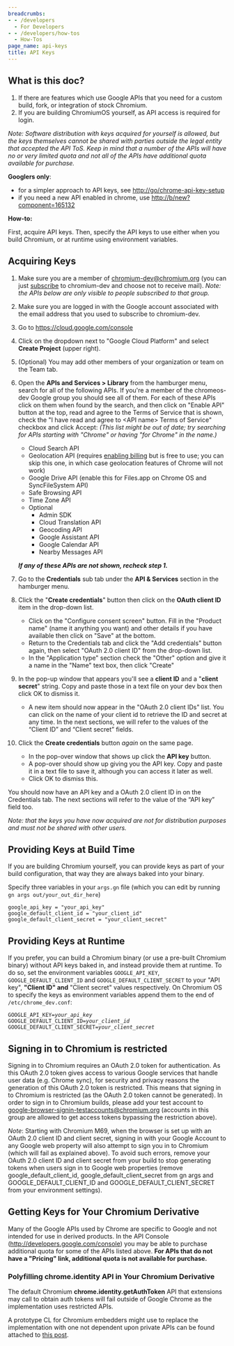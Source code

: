```yaml
---
breadcrumbs:
- - /developers
  - For Developers
- - /developers/how-tos
  - How-Tos
page_name: api-keys
title: API Keys
---
```


## What is this doc?

1.  If there are features which use Google APIs that you need for a
            custom build, fork, or integration of stock Chromium.
2.  If you are building ChromiumOS yourself, as API access is required
            for login.

*Note: Software distribution with keys acquired for yourself is allowed, but the
keys themselves cannot be shared with parties outside the legal entity that
accepted the API ToS. Keep in mind that a number of the APIs will have no or
very limited quota and not all of the APIs have additional quota available for
purchase.*

**Googlers only**:

*   for a simpler approach to API keys, see
            <http://go/chrome-api-key-setup>
*   if you need a new API enabled in chrome, use
            <http://b/new?component=165132>

**How-to:**

First, acquire API keys. Then, specify the API keys to use either when you build
Chromium, or at runtime using environment variables.

## Acquiring Keys

1.  Make sure you are a member of
    [chromium-dev@chromium.org](https://groups.google.com/a/chromium.org/forum/)
    (you can just [subscribe](https://groups.google.com/a/chromium.org/forum/) to
    chromium-dev and choose not to receive mail). *Note: the APIs below
    are only visible to people subscribed to that group.*
2.  Make sure you are logged in with the Google account associated with
    the email address that you used to subscribe to chromium-dev.
3.  Go to <https://cloud.google.com/console>
4.  Click on the dropdown next to "Google Cloud Platform" and select
    **Create Project** (upper right).
5.  (Optional) You may add other members of your organization or team on
    the Team tab.
6.  Open the **APIs and Services &gt; Library** from the hamburger menu,
    search for all of the following APIs. If you're a member of the
    chromeos-dev Google group you should see all of them. For each of
    these APIs click on them when found by the search, and then click on
    "Enable API" button at the top, read and agree to the Terms of
    Service that is shown, check the "I have read and agree to &lt;API
    name&gt; Terms of Service" checkbox and click Accept: *(This list
    might be out of date; try searching for APIs starting with "Chrome"
    or having "for Chrome" in the name.)*
    *   Cloud Search API
    *   Geolocation API (requires [enabling billing](https://developers.google.com/console/help/#EnableBilling)
        but is free to use; you can skip this one, in which case
        geolocation features of Chrome will not work)
    *   Google Drive API (enable this for Files.app on Chrome OS and
        SyncFileSystem API)
    *   Safe Browsing API
    *   Time Zone API
    *   Optional
        *   Admin SDK
        *   Cloud Translation API
        *   Geocoding API
        *   Google Assistant API
        *   Google Calendar API
        *   Nearby Messages API

    ***If any of these APIs are not shown, recheck step 1.***

1.  Go to the **Credentials** sub tab under the **API & Services**
    section in the hamburger menu.
2.  Click the "**Create credentials**" button then click on the **OAuth
    client ID** item in the drop-down list.
    *   Click on the "Configure consent screen" button. Fill in the
        "Product name" (name it anything you want) and other details if
        you have available then click on "Save" at the bottom.
    *   Return to the Credentials tab and click the "Add credentials"
        button again, then select "OAuth 2.0 client ID" from the
        drop-down list.
    *   In the "Application type" section check the "Other" option and
        give it a name in the "Name" text box, then click "Create"
3.  In the pop-up window that appears you'll see a **client ID** and a
    "**client secret**" string. Copy and paste those in a text file on
    your dev box then click OK to dismiss it.
    *   A new item should now appear in the "OAuth 2.0 client IDs" list.
        You can click on the name of your client id to retrieve the ID
        and secret at any time. In the next sections, we will refer to
        the values of the “Client ID” and “Client secret” fields.
4.  Click the **Create credentials** button *again* on the same page.

    *   In the pop-over window that shows up click the **API key** button.
    *   A pop-over should show up giving you the API key. Copy and paste
        it in a text file to save it, although you can access it later
        as well.
    *   Click OK to dismiss this.

You should now have an API key and a OAuth 2.0 client ID in on the Credentials
tab. The next sections will refer to the value of the “API key” field too.

*Note: that the keys you have now acquired are not for distribution purposes and
must not be shared with other users.*

## Providing Keys at Build Time

If you are building Chromium yourself, you can provide keys as part of your
build configuration, that way they are always baked into your binary.

Specify three variables in your `args.gn` file (which you can edit by running
`gn args out/your_out_dir_here`)

```none
google_api_key = "your_api_key"
google_default_client_id = "your_client_id"
google_default_client_secret = "your_client_secret"
```

## Providing Keys at Runtime

If you prefer, you can build a Chromium binary (or use a pre-built Chromium
binary) without API keys baked in, and instead provide them at runtime. To do
so, set the environment variables `GOOGLE_API_KEY`, `GOOGLE_DEFAULT_CLIENT_ID`
and `GOOGLE_DEFAULT_CLIENT_SECRET` to your "API key", **"Client ID" and**
"Client secret" values respectively.
On Chromium OS to specify the keys as environment variables append them to the
end of `/etc/chrome_dev.conf`:

<pre><code>GOOGLE_API_KEY=<i>your_api_key</i>
GOOGLE_DEFAULT_CLIENT_ID=<i>your_client_id</i>
GOOGLE_DEFAULT_CLIENT_SECRET=<i>your_client_secret</i>
</code></pre>

## Signing in to Chromium is restricted

Signing in to Chromium requires an OAuth 2.0 token for authentication. As
this OAuth 2.0 token gives access to various Google services that handle user
data (e.g. Chrome sync), for security and privacy reasons the generation of
this OAuth 2.0 token is restricted. This means that signing in to Chromium is
restricted (as the OAuth 2.0 token cannot be generated). In order to sign in to
Chromium builds, please add your test account to
[google-browser-signin-testaccounts@chromium.org](https://groups.google.com/u/1/a/chromium.org/g/google-browser-signin-testaccounts)
(accounts in this group are allowed to get access tokens bypassing the
restriction above).

*Note*: Starting with Chromium M69, when the browser is set up with an OAuth 2.0
client ID and client secret, signing in with your Google Account to any Google
web property will also attempt to sign you in to Chromium (which will fail as
explained above). To avoid such errors, remove your OAuth 2.0 client ID and
client secret from your build to stop generating tokens when users sign in to
Google web properties (remove google_default_client_id,
google_default_client_secret from gn args and GOOGLE_DEFAULT_CLIENT_ID and
GOOGLE_DEFAULT_CLIENT_SECRET from your environment settings).

## Getting Keys for Your Chromium Derivative

Many of the Google APIs used by Chrome are specific to Google and not intended
for use in derived products. In the API Console
(<http://developers.google.com/console>) you may be able to purchase additional
quota for some of the APIs listed above. **For APIs that do not have a "Pricing"
link, additional quota is not available for purchase.**

### Polyfilling chrome.identity API in Your Chromium Derivative

The default Chromium **chrome.identity.getAuthToken** API that extensions may
call to obtain auth tokens will fail outside of Google Chrome as the
implementation uses restricted APIs.

A prototype CL for Chromium embedders might use to replace the implementation
with one not dependent upon private APIs can be found attached to
[this post](https://groups.google.com/a/chromium.org/g/embedder-dev/c/tGCJ3QNVzYE).
